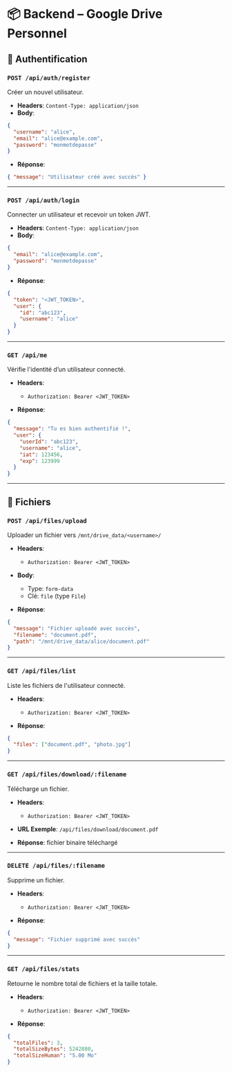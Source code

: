 # 📦 Backend – Google Drive Personnel

## 🔐 Authentification

### `POST /api/auth/register`
Créer un nouvel utilisateur.

- **Headers**: `Content-Type: application/json`
- **Body**:
```json
{
  "username": "alice",
  "email": "alice@example.com",
  "password": "monmotdepasse"
}
```

- **Réponse**:
```json
{ "message": "Utilisateur créé avec succès" }
```

---

### `POST /api/auth/login`
Connecter un utilisateur et recevoir un token JWT.

- **Headers**: `Content-Type: application/json`
- **Body**:
```json
{
  "email": "alice@example.com",
  "password": "monmotdepasse"
}
```

- **Réponse**:
```json
{
  "token": "<JWT_TOKEN>",
  "user": {
    "id": "abc123",
    "username": "alice"
  }
}
```

---

### `GET /api/me`
Vérifie l'identité d’un utilisateur connecté.

- **Headers**:
  - `Authorization: Bearer <JWT_TOKEN>`

- **Réponse**:
```json
{
  "message": "Tu es bien authentifié !",
  "user": {
    "userId": "abc123",
    "username": "alice",
    "iat": 123456,
    "exp": 123999
  }
}
```

---

## 📁 Fichiers

### `POST /api/files/upload`
Uploader un fichier vers `/mnt/drive_data/<username>/`

- **Headers**:
  - `Authorization: Bearer <JWT_TOKEN>`

- **Body**:
  - Type: `form-data`
  - Clé: `file` (type `File`)

- **Réponse**:
```json
{
  "message": "Fichier uploadé avec succès",
  "filename": "document.pdf",
  "path": "/mnt/drive_data/alice/document.pdf"
}
```

---

### `GET /api/files/list`
Liste les fichiers de l'utilisateur connecté.

- **Headers**:
  - `Authorization: Bearer <JWT_TOKEN>`

- **Réponse**:
```json
{
  "files": ["document.pdf", "photo.jpg"]
}
```

---

### `GET /api/files/download/:filename`
Télécharge un fichier.

- **Headers**:
  - `Authorization: Bearer <JWT_TOKEN>`

- **URL Exemple**:
  `/api/files/download/document.pdf`

- **Réponse**: fichier binaire téléchargé

---

### `DELETE /api/files/:filename`
Supprime un fichier.

- **Headers**:
  - `Authorization: Bearer <JWT_TOKEN>`

- **Réponse**:
```json
{
  "message": "Fichier supprimé avec succès"
}
```

---

### `GET /api/files/stats`
Retourne le nombre total de fichiers et la taille totale.

- **Headers**:
  - `Authorization: Bearer <JWT_TOKEN>`

- **Réponse**:
```json
{
  "totalFiles": 3,
  "totalSizeBytes": 5242880,
  "totalSizeHuman": "5.00 Mo"
}
```
